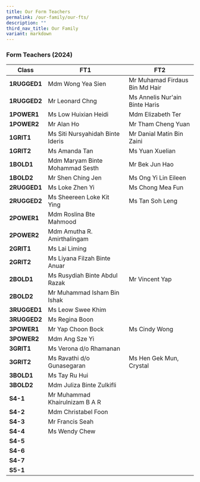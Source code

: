 ```yaml
---
title: Our Form Teachers
permalink: /our-family/our-fts/
description: ""
third_nav_title: Our Family
variant: markdown
---
```

### Form Teachers (2024)

|Class | FT1 | FT2|
| -------- | -------- |-------- |
|**1RUGGED1**|Mdm Wong Yea Sien|Mr Muhamad Firdaus Bin Md Hair|
|**1RUGGED2**|Mr Leonard Chng| Ms Annelis Nur'ain Binte Haris|
|**1POWER1**| Ms Low Huixian Heidi| Mdm Elizabeth Ter |
|**1POWER2**|Mr Alan Ho|Mr Tham Cheng Yuan|
|**1GRIT1**|Ms Siti Nursyahidah Binte Ideris|Mr Danial Matin Bin Zaini|
|**1GRIT2**|Ms Amanda Tan|Ms Yuan Xuelian|
|**1BOLD1**|Mdm Maryam Binte Mohammad Sesth |Mr Bek Jun Hao|
|**1BOLD2**|Mr Shen Ching Jen|Ms Ong Yi Lin Eileen|
|**2RUGGED1**|Ms Loke Zhen Yi|Ms Chong Mea Fun|
|**2RUGGED2**|Ms Sheereen Loke Kit Ying|Ms Tan Soh Leng |
|**2POWER1**| Mdm Roslina Bte Mahmood | |
|**2POWER2**|Mdm Amutha R. Amirthalingam||
|**2GRIT1**|Ms Lai Liming| |
|**2GRIT2**|Ms Liyana Filzah Binte Anuar |  |
|**2BOLD1**|Ms Rusydiah Binte Abdul Razak|Mr Vincent Yap|
|**2BOLD2**|Mr Muhammad Isham Bin Ishak||
|**3RUGGED1**|Ms Leow Swee Khim| |
|**3RUGGED2**|Ms Regina Boon| |
|**3POWER1**|Mr Yap Choon Bock|Ms Cindy Wong |
|**3POWER2**|Mdm Ang Sze Yi||
|**3GRIT1**|Ms Verona d/o Rhamanan| |
|**3GRIT2**|Ms Ravathi d/o Gunasegaran|Ms Hen Gek Mun, Crystal |
|**3BOLD1**|Ms Tay Ru Hui| |
|**3BOLD2**|Mdm Juliza Binte Zulkifli| |
|**S4-1**|Mr Muhammad Khairulnizam B A R||
|**S4-2**|Mdm Christabel Foon||
|**S4-3**|Mr Francis Seah | |
|**S4-4**|Ms Wendy Chew||
|**S4-5**| ||
|**S4-6**|||
|**S4-7**|| |
|**S5-1**|| |